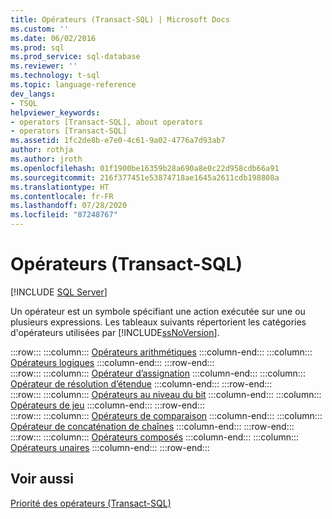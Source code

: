 ```yaml
---
title: Opérateurs (Transact-SQL) | Microsoft Docs
ms.custom: ''
ms.date: 06/02/2016
ms.prod: sql
ms.prod_service: sql-database
ms.reviewer: ''
ms.technology: t-sql
ms.topic: language-reference
dev_langs:
- TSQL
helpviewer_keywords:
- operators [Transact-SQL], about operators
- operators [Transact-SQL]
ms.assetid: 1fc2de8b-e7e0-4c61-9a02-4776a7d93ab7
author: rothja
ms.author: jroth
ms.openlocfilehash: 01f1900be16359b28a690a8e0c22d958cdb66a91
ms.sourcegitcommit: 216f377451e53874718ae1645a2611cdb198808a
ms.translationtype: HT
ms.contentlocale: fr-FR
ms.lasthandoff: 07/28/2020
ms.locfileid: "87248767"
---
```

# <a name="operators-transact-sql"></a>Opérateurs (Transact-SQL)
[!INCLUDE [SQL Server](../../includes/applies-to-version/sqlserver.md)]

  Un opérateur est un symbole spécifiant une action exécutée sur une ou plusieurs expressions. Les tableaux suivants répertorient les catégories d'opérateurs utilisées par [!INCLUDE[ssNoVersion](../../includes/ssnoversion-md.md)].  
  
:::row:::
    :::column:::
        [Opérateurs arithmétiques](../../t-sql/language-elements/arithmetic-operators-transact-sql.md)
    :::column-end:::
    :::column:::
        [Opérateurs logiques](../../t-sql/language-elements/logical-operators-transact-sql.md)
    :::column-end:::
:::row-end:::  
:::row:::
    :::column:::
        [Opérateur d’assignation](../../t-sql/language-elements/assignment-operator-transact-sql.md)
    :::column-end:::
    :::column:::
        [Opérateur de résolution d’étendue](../../t-sql/language-elements/scope-resolution-operator-transact-sql.md)
    :::column-end:::
:::row-end:::  
:::row:::
    :::column:::
        [Opérateurs au niveau du bit](../../t-sql/language-elements/bitwise-operators-transact-sql.md)
    :::column-end:::
    :::column:::
        [Opérateurs de jeu](https://msdn.microsoft.com/library/1aa4c424-b92c-4409-a1c7-34a0264ee107)
    :::column-end:::
:::row-end:::  
:::row:::
    :::column:::
        [Opérateurs de comparaison](../../t-sql/language-elements/comparison-operators-transact-sql.md)
    :::column-end:::
    :::column:::
        [Opérateur de concaténation de chaînes](../../t-sql/language-elements/string-operators-transact-sql.md)
    :::column-end:::
:::row-end:::  
:::row:::
    :::column:::
        [Opérateurs composés](../../t-sql/language-elements/compound-operators-transact-sql.md)
    :::column-end:::
    :::column:::
        [Opérateurs unaires](https://msdn.microsoft.com/library/c4748146-4049-4040-8826-56c464410878)
    :::column-end:::
:::row-end:::
 
## <a name="see-also"></a>Voir aussi  
 [Priorité des opérateurs &#40;Transact-SQL&#41;](../../t-sql/language-elements/operator-precedence-transact-sql.md)  
  
  
